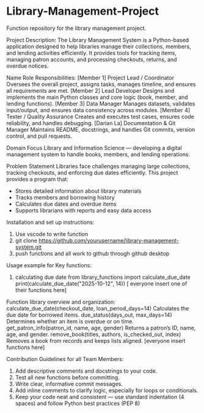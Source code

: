# Library-Management-Project
Function repository for the library management project. 

Project Description: 
The Library Management System is a Python-based application designed to help libraries manage their collections, members, and lending activities efficiently. It provides tools for tracking items, managing patron accounts, and processing checkouts, returns, and overdue notices.

Name	Role	Responsibilities:
[Member 1]	Project Lead / Coordinator	Oversees the overall project, assigns tasks, manages timeline, and ensures all requirements are met.
[Member 2]	Lead Developer	Designs and implements the main Python classes and core logic (book, member, and lending functions).
[Member 3]	Data Manager	Manages datasets, validates input/output, and ensures data consistency across modules.
[Member 4]	Tester / Quality Assurance	Creates and executes test cases, ensures code reliability, and handles debugging.
[Darian La]	Documentation & Git Manager	Maintains README, docstrings, and handles Git commits, version control, and pull requests.

Domain Focus
Library and Information Science — developing a digital management system to handle books, members, and lending operations.

Problem Statement
Libraries face challenges managing large collections, tracking checkouts, and enforcing due dates efficiently.
This project provides a program that:
- Stores detailed information about library materials
- Tracks members and borrowing history
- Calculates due dates and overdue items
- Supports librarians with reports and easy data access

Installation and set up instructions: 
1. Use vscode to write function
2. git clone https://github.com/yourusername/library-management-system.git
3. push functions and all work to github through github desktop

Usage example for Key functions:
1. calculating due date
   from library_functions import calculate_due_date
   print(calculate_due_date("2025-10-12", 14))
[ everyone insert one of their functions here]


Function library overview and organization:
calculate_due_date(checkout_date, loan_period_days=14)	Calculates the due date for borrowed items.
due_status(days_out, max_days=14)	Determines whether an item is overdue or on time.
get_patron_info(patron_id, name, age, gender)	Returns a patron’s ID, name, age, and gender.
remove_book(titles, authors, is_checked_out, index)	Removes a book from records and keeps lists aligned.
[everyone insert functions here]

Contribution Guidelines for all Team Members:
1. Add descriptive comments and docstrings to your code.
2. Test all new functions before committing.
3. Write clear, informative commit messages.
4. Add inline comments to clarify logic, especially for loops or conditionals.
5. Keep your code neat and consistent — use standard indentation (4 spaces) and follow Python best practices (PEP 8)
